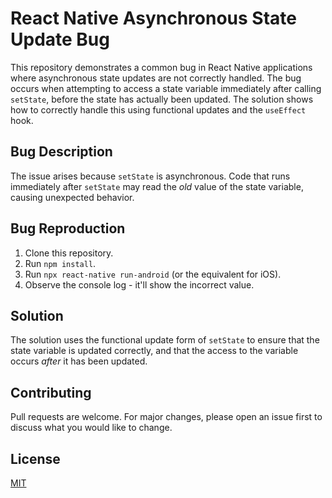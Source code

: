 # React Native Asynchronous State Update Bug

This repository demonstrates a common bug in React Native applications where asynchronous state updates are not correctly handled.  The bug occurs when attempting to access a state variable immediately after calling `setState`, before the state has actually been updated.  The solution shows how to correctly handle this using functional updates and the `useEffect` hook.

## Bug Description

The issue arises because `setState` is asynchronous.  Code that runs immediately after `setState` may read the *old* value of the state variable, causing unexpected behavior.

## Bug Reproduction

1. Clone this repository.
2. Run `npm install`.
3. Run `npx react-native run-android` (or the equivalent for iOS).
4. Observe the console log - it'll show the incorrect value.

## Solution

The solution uses the functional update form of `setState` to ensure that the state variable is updated correctly, and that the access to the variable occurs *after* it has been updated.

## Contributing

Pull requests are welcome. For major changes, please open an issue first to discuss what you would like to change.

## License

[MIT](https://choosealicense.com/licenses/mit/)